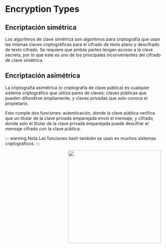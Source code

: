 # Encryption Types

## Encriptación simétrica
Los algoritmos de clave simétrica son algoritmos para criptografía que usan las mismas claves criptográficas para el cifrado de texto plano y descifrado de texto cifrado. Se requiere que ambas partes tengan acceso a la clave secreta, por lo que este es uno de los principales inconvenientes del cifrado de clave simétrica.

## Encriptación asimétrica
La criptografía asimétrica (o criptografía de clave pública) es cualquier sistema criptográfico que utiliza pares de claves: claves públicas que pueden difundirse ampliamente, y claves privadas que solo conoce el propietario.

Esto cumple dos funciones: autenticación, donde la clave pública verifica que un titular de la clave privada emparejada envió el mensaje, y cifrado, donde solo el titular de la clave privada emparejada puede descifrar el mensaje cifrado con la clave pública.

::: warning Nota
Las funciones hash también se usan en muchos sistemas criptográficos.
:::

<img src="https://lh3.googleusercontent.com/proxy/p31ba3r61QVspw2jxDr3MKPm6qOcbjJWo3yjkTByh_bE1Gqpn7LYmW0Rpy41WJJ69emBbn1mcEVZxhEM7_scwiOuLdbNUtCAL222uz22nMk7eCOc6goYxlmpByc9" width="300" align="right">